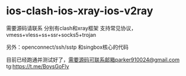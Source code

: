 # ios-clash-ios-xray-ios-v2ray
需要源码请联系  分别有clash和xray框架 支持常见协议，vmess+vless+ss+ssr+socks5+trojan 

另外：openconnect/ssh/sstp
和singbox核心的代码

目前已经跑通并测试好了，需要源码可联系邮箱parker910024@gmail.com
tg:https://t.me/BoysGoFly
